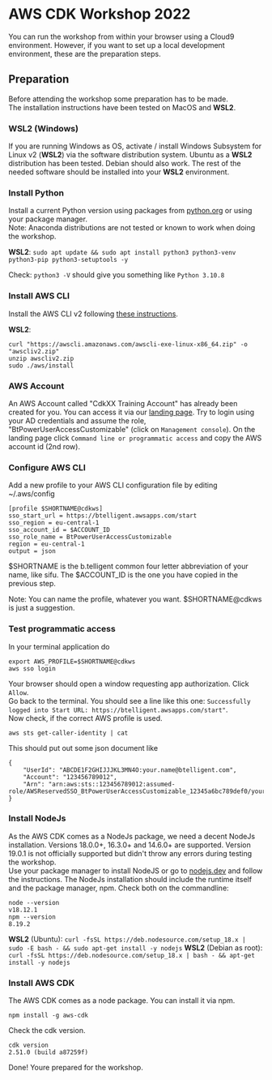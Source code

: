 # AWS CDK Workshop 2022

You can run the workshop from within your browser using a Cloud9 environment. However, if you want to set up a local
development environment, these are the preparation steps.

## Preparation
Before attending the workshop some preparation has to be made.  
The installation instructions have been tested on MacOS and **WSL2**.

### WSL2 (Windows)
If you are running Windows as OS, activate / install Windows Subsystem for Linux v2 (**WSL2**) via the software distribution system. 
Ubuntu as a **WSL2** distribution has been tested. Debian should also work.
The rest of the needed software should be installed into your **WSL2** environment.

### Install Python

Install a current Python version using packages from [python.org](https://www.python.org/) or using your package manager.  
Note: Anaconda distributions are not tested or known to work when doing the workshop.

**WSL2**: `sudo apt update && sudo apt install python3 python3-venv python3-pip python3-setuptools -y`

Check: `python3 -V` should give you something like `Python 3.10.8`

### Install AWS CLI

Install the AWS CLI v2 following [these instructions](https://docs.aws.amazon.com/cli/latest/userguide/getting-started-install.html).

**WSL2**:
```
curl "https://awscli.amazonaws.com/awscli-exe-linux-x86_64.zip" -o "awscliv2.zip"
unzip awscliv2.zip
sudo ./aws/install
```

### AWS Account

An AWS Account called "CdkXX Training Account" has already been created for you. You can access it via our [landing page](https://btelligent.awsapps.com/start).
Try to login using your AD credentials and assume the role, "BtPowerUserAccessCustomizable" (click on `Management console`).
On the landing page click `Command line or programmatic access` and copy the AWS account id (2nd row).

### Configure AWS CLI

Add a new profile to your AWS CLI configuration file by editing ~/.aws/config
```
[profile $SHORTNAME@cdkws]
sso_start_url = https://btelligent.awsapps.com/start
sso_region = eu-central-1
sso_account_id = $ACCOUNT_ID
sso_role_name = BtPowerUserAccessCustomizable
region = eu-central-1
output = json
```
$SHORTNAME is the b.telligent common four letter abbreviation of your name, like sifu.
The $ACCOUNT_ID is the one you have copied in the previous step.

Note: You can name the profile, whatever you want. $SHORTNAME@cdkws is just a suggestion.

### Test programmatic access

In your terminal application do
```
export AWS_PROFILE=$SHORTNAME@cdkws
aws sso login
```
Your browser should open a window requesting app authorization. Click `Allow`.  
Go back to the terminal. You should see a line like this one: `Successfully logged into Start URL: https://btelligent.awsapps.com/start"`.  
Now check, if the correct AWS profile is used.

```
aws sts get-caller-identity | cat
```
This should put out some json document like

```
{
    "UserId": "ABCDE1F2GHIJJJKL3MN4O:your.name@btelligent.com",
    "Account": "123456789012",
    "Arn": "arn:aws:sts::123456789012:assumed-role/AWSReservedSSO_BtPowerUserAccessCustomizable_12345a6bc789def0/your.name@btelligent.com"
}
```
### Install NodeJs

As the AWS CDK comes as a NodeJs package, we need a decent NodeJs installation. Versions 18.0.0+, 16.3.0+ and 14.6.0+ are supported. Version 19.0.1 is not officially supported but didn't throw any errors during testing the workshop.  
Use your package manager to install NodeJS or go to [nodejs.dev](https://nodejs.dev/) and follow the instructions. The NodeJs installation should include the runtime itself and the package manager, npm. Check both on the commandline:

```
node --version
v18.12.1
npm --version
8.19.2
```
**WSL2** (Ubuntu): `curl -fsSL https://deb.nodesource.com/setup_18.x | sudo -E bash - && sudo apt-get install -y nodejs`
**WSL2** (Debian as root): `curl -fsSL https://deb.nodesource.com/setup_18.x | bash - && apt-get install -y nodejs`

### Install AWS CDK
The AWS CDK comes as a node package. You can install it via npm.
```
npm install -g aws-cdk
```

Check the cdk version.

```
cdk version
2.51.0 (build a87259f)
```

Done! Youre prepared for the workshop.


